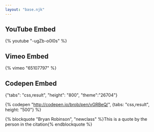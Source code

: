 ```yaml
---
layout: "base.njk"
---
```

## YouTube Embed
    
<div style="width: 500px;">
    {% youtube "-ugZb-o0l0s" %}
</div>


## Vimeo Embed

<div style="width: 500px;">
    {% vimeo "65107797" %}
</div>

## Codepen Embed
{"tabs": "css,result", "height": "800", "theme":"26704"}

{% codepen "http://codepen.io/brob/pen/vGRBeQ/", {tabs: "css,result", height: "500"}  %}

{% blockquote "Bryan Robinson", "newclass" %}This is a quote by the person in the citation{% endblockquote %}
